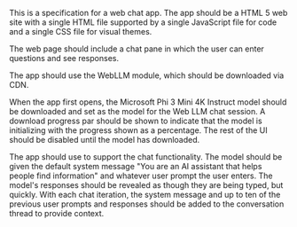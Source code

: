 This is a specification for a web chat app. The app should be a HTML 5 web site with a single HTML file supported by a single JavaScript file for code and a single CSS file for visual themes.

The web page should include a chat pane in which the user can enter questions and see responses.

The app should use the WebLLM module, which should be downloaded via CDN.

When the app first opens, the Microsoft Phi 3 Mini 4K Instruct model should be downloaded and set as the model for the Web LLM chat session. A download progress par should be shown to indicate that the model is initializing with the progress shown as a percentage. The rest of the UI should be disabled until the model has downloaded.

The app should use to support the chat functionality. The model should be given the default system message "You are an AI assistant that helps people find information" and whatever user prompt the user enters. The model's responses should be revealed as though they are being typed, but quickly. With each chat iteration, the system message and up to ten of the previous user prompts and responses should be added to the conversation thread to provide context.